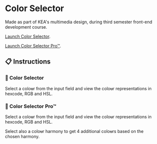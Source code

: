 # Color Selector

Made as part of KEA's multimedia design, during third semester front-end development course.

[Launch Color Selector](https://malthesers.github.io/color-selector/).

[Launch Color Selector Pro™](https://malthesers.github.io/color-selector/color-selector.html).

## 📋 Instructions

### 🍪 Color Selector

Select a colo~~u~~r from the input field and view the colo~~u~~r representations in hexcode, RGB and HSL.

### 🎨 Color Selector Pro™

Select a colo~~u~~r from the input field and view the colo~~u~~r representations in hexcode, RGB and HSL.

Select also a colo~~u~~r harmony to get 4 additional colo~~u~~rs based on the chosen harmony.

